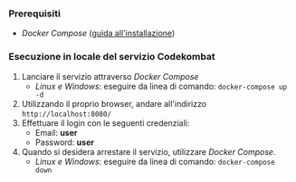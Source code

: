 ### Prerequisiti

- *Docker Compose* ([guida all'installazione](https://docs.docker.com/compose/install/))

### Esecuzione in locale del servizio Codekombat

1. Lanciare il servizio attraverso *Docker Compose*
   - *Linux e Windows*: eseguire da linea di comando: `docker-compose up -d`
2. Utilizzando il proprio browser, andare all'indirizzo `http://localhost:8080/`
3. Effettuare il login con le seguenti credenziali:
   - Email: **user** 
   - Password: **user**
4. Quando si desidera arrestare il servizio, utilizzare *Docker Compose*.
    - *Linux e Windows*: eseguire da linea di comando: `docker-compose down`
